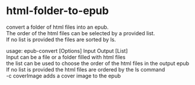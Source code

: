 # html-folder-to-epub
convert a folder of html files into an epub. <br />
The order of the html files can be selected by a provided list. <br />
If no list is provided the files are sorted by ls. <br />

usage: epub-convert [Options] Input Output [List] <br />
Input can be a file or a folder filled with html files <br />
the list can be used to choose the order of the html files in the output epub <br />
If no list is provided the html files are ordered by the ls command <br />
-c coverImage adds a cover image to the epub
